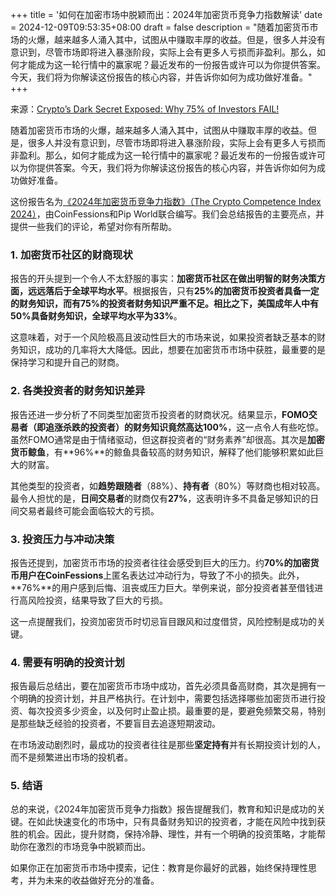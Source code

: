 +++
title = '如何在加密市场中脱颖而出：2024年加密货币竞争力指数解读'
date = 2024-12-09T09:53:35+08:00
draft = false
description = "随着加密货币市场的火爆，越来越多人涌入其中，试图从中赚取丰厚的收益。但是，很多人并没有意识到，尽管市场即将进入暴涨阶段，实际上会有更多人亏损而非盈利。那么，如何才能成为这一轮行情中的赢家呢？最近发布的一份报告或许可以为你提供答案。今天，我们将为你解读这份报告的核心内容，并告诉你如何为成功做好准备。"
+++

来源：[Crypto’s Dark Secret Exposed: Why 75% of Investors FAIL!](https://www.youtube.com/watch?v=-ZNXm3nX3zM)

随着加密货币市场的火爆，越来越多人涌入其中，试图从中赚取丰厚的收益。但是，很多人并没有意识到，尽管市场即将进入暴涨阶段，实际上会有更多人亏损而非盈利。那么，如何才能成为这一轮行情中的赢家呢？最近发布的一份报告或许可以为你提供答案。今天，我们将为你解读这份报告的核心内容，并告诉你如何为成功做好准备。

这份报告名为[《2024年加密货币竞争力指数》（The Crypto Competence Index 2024）](https://docs.google.com/presentation/d/e/2PACX-1vRAYxLEAbMKXI9kO4qes0mkEXydT0KWTm9FjWafGLfEM9iOxbd-sSCYNYdZCHcFNbmsghZ9Dpa3aH0p/pub?start=true&loop=true&delayms=1000&slide=id.p)，由CoinFessions和Pip World联合编写。我们会总结报告的主要亮点，并提供一些我们的评论，希望对你有所帮助。

### 1. 加密货币社区的财商现状

报告的开头提到一个令人不太舒服的事实：**加密货币社区在做出明智的财务决策方面，远远落后于全球平均水平**。根据报告，只有**25%**的加密货币投资者具备一定的财务知识，而有**75%**的投资者财务知识严重不足。相比之下，美国成年人中有**50%**具备财务知识，全球平均水平为**33%**。

这意味着，对于一个风险极高且波动性巨大的市场来说，如果投资者缺乏基本的财务知识，成功的几率将大大降低。因此，想要在加密货币市场中获胜，最重要的是保持学习和提升自己的财商。

### 2. 各类投资者的财务知识差异

报告还进一步分析了不同类型加密货币投资者的财商状况。结果显示，**FOMO交易者（即追涨杀跌的投资者）**的财务知识竟然高达**100%**，这一点令人有些吃惊。虽然FOMO通常是由于情绪驱动，但这群投资者的“财务素养”却很高。其次是**加密货币鲸鱼**，有**96%**的鲸鱼具备较高的财务知识，解释了他们能够积累如此巨大的财富。

其他类型的投资者，如**趋势跟随者**（88%）、**持有者**（80%）等财商也相对较高。最令人担忧的是，**日间交易者**的财商仅有**27%**，这表明许多不具备足够知识的日间交易者最终可能会面临较大的亏损。

### 3. 投资压力与冲动决策

报告还提到，加密货币市场的投资者往往会感受到巨大的压力。约**70%**的加密货币用户在**CoinFessions**上匿名表达过冲动行为，导致了不小的损失。此外，**76%**的用户感到后悔、沮丧或压力巨大。举例来说，部分投资者甚至借钱进行高风险投资，结果导致了巨大的亏损。

这一点提醒我们，投资加密货币时切忌盲目跟风和过度借贷，风险控制是成功的关键。

### 4. 需要有明确的投资计划

报告最后总结出，要在加密货币市场中成功，首先必须具备高财商，其次是拥有一个明确的投资计划，并且严格执行。在计划中，需要包括选择哪些加密货币进行投资、每次投资多少资金，以及何时止盈止损。最重要的是，要避免频繁交易，特别是那些缺乏经验的投资者，不要盲目去追逐短期波动。

在市场波动剧烈时，最成功的投资者往往是那些**坚定持有**并有长期投资计划的人，而不是频繁进出市场的投机者。

### 5. 结语

总的来说，《2024年加密货币竞争力指数》报告提醒我们，教育和知识是成功的关键。在如此快速变化的市场中，只有具备财务知识的投资者，才能在风险中找到获胜的机会。因此，提升财商，保持冷静、理性，并有一个明确的投资策略，才能帮助你在激烈的市场竞争中脱颖而出。

如果你正在加密货币市场中摸索，记住：教育是你最好的武器，始终保持理性思考，并为未来的收益做好充分的准备。
